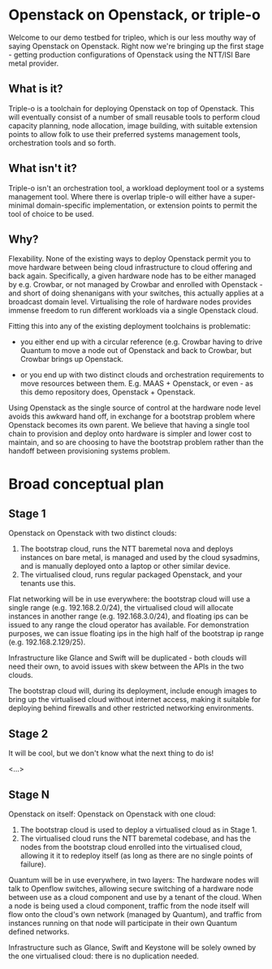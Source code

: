 Openstack on Openstack, or triple-o
===================================

Welcome to our demo testbed for tripleo, which is our less mouthy way of saying
Openstack on Openstack. Right now we're bringing up the first stage - getting
production configurations of Openstack using the NTT/ISI Bare metal provider.

What is it?
-----------

Triple-o is a toolchain for deploying Openstack on top of Openstack. This will
eventually consist of a number of small reusable tools to perform cloud
capacity planning, node allocation, image building, with suitable extension
points to allow folk to use their preferred systems management tools,
orchestration tools and so forth.

What isn't it?
--------------

Triple-o isn't an orchestration tool, a workload deployment tool or a systems
management tool. Where there is overlap triple-o will either have a
super-minimal domain-specific implementation, or extension points to permit the
tool of choice to be used.

Why?
----

Flexability. None of the existing ways to deploy Openstack permit you to move
hardware between being cloud infrastructure to cloud offering and back again.
Specifically, a given hardware node has to be either managed by e.g. Crowbar,
or not managed by Crowbar and enrolled with Openstack - and short of doing
shenanigans with your switches, this actually applies at a broadcast domain
level. Virtualising the role of hardware nodes provides immense freedom to
run different workloads via a single Openstack cloud.

Fitting this into any of the existing deployment toolchains is problematic:

- you either end up with a circular reference (e.g. Crowbar having to drive
  Quantum to move a node out of Openstack and back to Crowbar, but Crowbar
  brings up Openstack.

- or you end up with two distinct clouds and orchestration requirements to
  move resources between them. E.g. MAAS + Openstack, or even - as this
  demo repository does, Openstack + Openstack.

Using Openstack as the single source of control at the hardware node level
avoids this awkward hand off, in exchange for a bootstrap problem where
Openstack becomes its own parent. We believe that having a single tool
chain to provision and deploy onto hardware is simpler and lower cost to
maintain, and so are choosing to have the bootstrap problem rather than
the handoff between provisioning systems problem.

Broad conceptual plan
=====================

Stage 1
-------

Openstack on Openstack with two distinct clouds:

1. The bootstrap cloud, runs the NTT baremetal nova and deploys instances on
   bare metal, is managed and used by the cloud sysadmins, and is manually
   deployed onto a laptop or other similar device.
1. The virtualised cloud, runs regular packaged Openstack, and your tenants
   use this.

Flat networking will be in use everywhere: the bootstrap cloud will use a single
range (e.g. 192.168.2.0/24), the virtualised cloud will allocate instances in
another range (e.g. 192.168.3.0/24), and floating ips can be issued to any range
the cloud operator has available. For demonstration purposes, we can issue
floating ips in the high half of the bootstrap ip range (e.g. 192.168.2.129/25).

Infrastructure like Glance and Swift will be duplicated - both clouds will need
their own, to avoid issues with skew between the APIs in the two clouds.

The bootstrap cloud will, during its deployment, include enough images to bring
up the virtualised cloud without internet access, making it suitable for
deploying behind firewalls and other restricted networking environments.

Stage 2
-------

It will be cool, but we don't know what the next thing to do is!

<...>

Stage N
-------

Openstack on itself: Openstack on Openstack with one cloud:

1. The bootstrap cloud is used to deploy a virtualised cloud as in Stage 1.
1. The virtualised cloud runs the NTT baremetal codebase, and has the nodes
   from the bootstrap cloud enrolled into the virtualised cloud, allowing it
   it to redeploy itself (as long as there are no single points of failure).

Quantum will be in use everywhere, in two layers: The hardware nodes will
talk to Openflow switches, allowing secure switching of a hardware node between
use as a cloud component and use by a tenant of the cloud. When a node is
being used a cloud component, traffic from the node itself will flow onto the
cloud's own network (managed by Quantum), and traffic from instances running
on that node will participate in their own Quantum defined networks.

Infrastructure such as Glance, Swift and Keystone will be solely owned by the
one virtualised cloud: there is no duplication needed.
